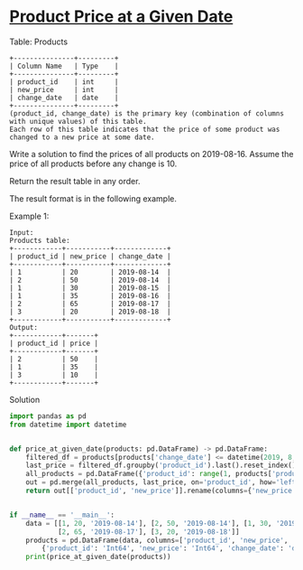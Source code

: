 # [Product Price at a Given Date](https://leetcode.com/problems/product-price-at-a-given-date/description/)

Table: Products
```
+---------------+---------+
| Column Name   | Type    |
+---------------+---------+
| product_id    | int     |
| new_price     | int     |
| change_date   | date    |
+---------------+---------+
(product_id, change_date) is the primary key (combination of columns with unique values) of this table.
Each row of this table indicates that the price of some product was changed to a new price at some date.
``` 

Write a solution to find the prices of all products on 2019-08-16. Assume the price of all products before any change is 10.

Return the result table in any order.

The result format is in the following example.

Example 1:
```
Input: 
Products table:
+------------+-----------+-------------+
| product_id | new_price | change_date |
+------------+-----------+-------------+
| 1          | 20        | 2019-08-14  |
| 2          | 50        | 2019-08-14  |
| 1          | 30        | 2019-08-15  |
| 1          | 35        | 2019-08-16  |
| 2          | 65        | 2019-08-17  |
| 3          | 20        | 2019-08-18  |
+------------+-----------+-------------+
Output: 
+------------+-------+
| product_id | price |
+------------+-------+
| 2          | 50    |
| 1          | 35    |
| 3          | 10    |
+------------+-------+
```
Solution
```python
import pandas as pd
from datetime import datetime


def price_at_given_date(products: pd.DataFrame) -> pd.DataFrame:
    filtered_df = products[products['change_date'] <= datetime(2019, 8, 16)].sort_values(by=['product_id', 'change_date'])
    last_price = filtered_df.groupby('product_id').last().reset_index()
    all_products = pd.DataFrame({'product_id': range(1, products['product_id'].max() + 1)})
    out = pd.merge(all_products, last_price, on='product_id', how='left').fillna(10)
    return out[['product_id', 'new_price']].rename(columns={'new_price': 'price'})


if __name__ == '__main__':
    data = [[1, 20, '2019-08-14'], [2, 50, '2019-08-14'], [1, 30, '2019-08-15'], [1, 35, '2019-08-16'],
            [2, 65, '2019-08-17'], [3, 20, '2019-08-18']]
    products = pd.DataFrame(data, columns=['product_id', 'new_price', 'change_date']).astype(
        {'product_id': 'Int64', 'new_price': 'Int64', 'change_date': 'datetime64[ns]'})
    print(price_at_given_date(products))
```
